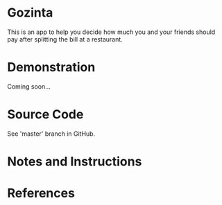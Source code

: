 Gozinta
=======

This is an app to help you decide how much you and your friends should pay after splitting the bill at a restaurant.

# Demonstration
Coming soon...

# Source Code
See 'master' branch in GitHub.

# Notes and Instructions

# References

